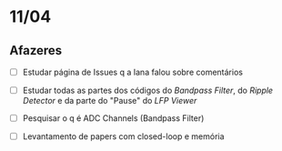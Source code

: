 # 11/04

## Afazeres

- [ ] Estudar página de Issues q a Iana falou sobre comentários
- [ ] Estudar todas as partes dos códigos do *Bandpass Filter*, do *Ripple Detector* e da parte do "Pause" do *LFP Viewer*
- [ ] Pesquisar o q é ADC Channels (Bandpass Filter)
- [ ] Levantamento de papers com closed-loop e memória
 
